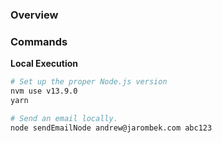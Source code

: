 ### Overview

### Commands

**Local Execution**

```bash
# Set up the proper Node.js version
nvm use v13.9.0
yarn

# Send an email locally.
node sendEmailNode andrew@jarombek.com abc123
```